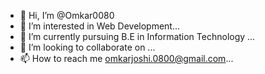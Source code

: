 - 👋 Hi, I’m @Omkar0080
- 👀 I’m interested in Web Development...
- 🌱 I’m currently pursuing B.E in Information Technology ...
- 💞️ I’m looking to collaborate on ...
- 📫 How to reach me omkarjoshi.0800@gmail.com...

<!---
Omkar0080/Omkar0080 is a ✨ special ✨ repository because its `README.md` (this file) appears on your GitHub profile.
You can click the Preview link to take a look at your changes.
--->
